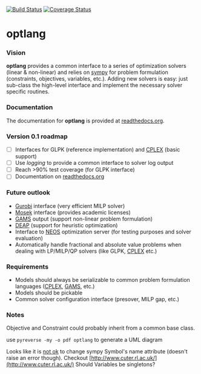 [![Build Status](https://travis-ci.org/biosustain/optlang.png?branch=master)](https://travis-ci.org/biosustain/optlang)
[![Coverage Status](https://coveralls.io/repos/biosustain/optlang/badge.png?branch=master)](https://coveralls.io/r/biosustain/optlang?branch=master)

optlang
=======

### Vision
__optlang__ provides a common interface to a series of optimization solvers (linear & non-linear) and relies on [sympy](http://sympy.org/en/index.html) for problem formulation (constraints, objectives, variables, etc.). Adding new solvers is easy: just sub-class the high-level interface and implement the necessary solver specific routines.

### Documentation

The documentation for __optlang__ is provided at [readthedocs.org](http://optlang.readthedocs.org/en/latest/).

### Version 0.1 roadmap

- [ ] Interfaces for GLPK (reference implementation) and [CPLEX][cplex_url] (basic support)
- [ ] Use _logging_ to provide a common interface to solver log output
- [ ] Reach >90% test coverage (for GLPK interface)
- [ ] Documentation on [readthedocs.org](http://readthedocs.org)

### Future outlook

* [Gurobi][gurobi_url] interface (very efficient MILP solver)
* [Mosek][mosek_url] interface (provides academic licenses)
* [GAMS][gams_url] output (support non-linear problem formulation)
* [DEAP][deap_url] (support for heuristic optimization)
* Interface to [NEOS][neos_url] optimization server (for testing purposes and solver evaluation)
* Automatically handle fractional and absolute value problems when dealing with LP/MILP/QP solvers (like GLPK, [CPLEX][cplex_url] etc.)

### Requirements

* Models should always be serializable to common problem formulation languages ([CPLEX][cplex_url], [GAMS][gams_url], etc.)
* Models should be pickable
* Common solver configuration interface (presover, MILP gap, etc.)

### Notes

Objective and Constraint could probably inherit from a common base class.

use `pyreverse -my -o pdf optlang` to generate a UML diagram

Looks like it is [not ok](https://code.google.com/p/sympy/issues/detail?id=3680#c7) to change sympy Symbol's name attribute (doesn't raise an error though).
Checkout [http://www.cuter.rl.ac.uk/](http://www.cuter.rl.ac.uk/)
Should Variables be singletons?

[cplex_url]: http://www-01.ibm.com/software/commerce/optimization/cplex-optimizer/ "CPLEX"
[gurobi_url]: http://www.gurobi.com/  "GUROBI"
[mosek_url]: http://www.mosek.com/ "MOSEK"
[gams_url]: http://www.gams.com/ "GAMS"
[deap_url]: https://code.google.com/p/deap/ "DEAP"
[neos_url]: http://www.neos-server.org/neos/ "NEOS"

